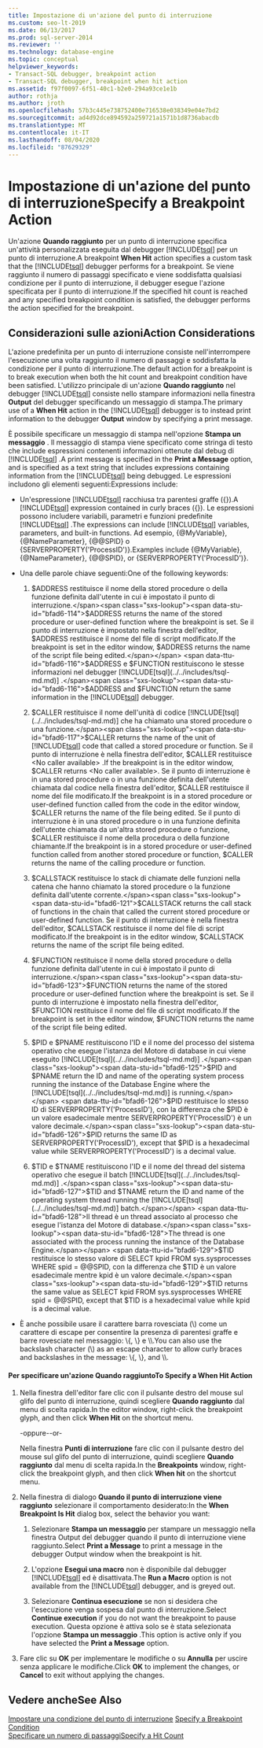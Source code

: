 ```yaml
---
title: Impostazione di un'azione del punto di interruzione
ms.custom: seo-lt-2019
ms.date: 06/13/2017
ms.prod: sql-server-2014
ms.reviewer: ''
ms.technology: database-engine
ms.topic: conceptual
helpviewer_keywords:
- Transact-SQL debugger, breakpoint action
- Transact-SQL debugger, breakpoint when hit action
ms.assetid: f97f0097-6f51-40c1-b2e0-294a93ce1e1b
author: rothja
ms.author: jroth
ms.openlocfilehash: 57b3c445e738752400e716538e038349e04e7bd2
ms.sourcegitcommit: ad4d92dce894592a259721a1571b1d8736abacdb
ms.translationtype: MT
ms.contentlocale: it-IT
ms.lasthandoff: 08/04/2020
ms.locfileid: "87629329"
---
```

# <a name="specify-a-breakpoint-action"></a><span data-ttu-id="bfad6-102">Impostazione di un'azione del punto di interruzione</span><span class="sxs-lookup"><span data-stu-id="bfad6-102">Specify a Breakpoint Action</span></span>
  <span data-ttu-id="bfad6-103">Un'azione **Quando raggiunto** per un punto di interruzione specifica un'attività personalizzata eseguita dal debugger [!INCLUDE[tsql](../../includes/tsql-md.md)] per un punto di interruzione.</span><span class="sxs-lookup"><span data-stu-id="bfad6-103">A breakpoint **When Hit** action specifies a custom task that the [!INCLUDE[tsql](../../includes/tsql-md.md)] debugger performs for a breakpoint.</span></span> <span data-ttu-id="bfad6-104">Se viene raggiunto il numero di passaggi specificato e viene soddisfatta qualsiasi condizione per il punto di interruzione, il debugger esegue l'azione specificata per il punto di interruzione.</span><span class="sxs-lookup"><span data-stu-id="bfad6-104">If the specified hit count is reached and any specified breakpoint condition is satisfied, the debugger performs the action specified for the breakpoint.</span></span>  
  
##  <a name="action-considerations"></a><a name="BKMK_ActionConsiderations"></a> <span data-ttu-id="bfad6-105">Considerazioni sulle azioni</span><span class="sxs-lookup"><span data-stu-id="bfad6-105">Action Considerations</span></span>  
 <span data-ttu-id="bfad6-106">L'azione predefinita per un punto di interruzione consiste nell'interrompere l'esecuzione una volta raggiunto il numero di passaggi e soddisfatta la condizione per il punto di interruzione.</span><span class="sxs-lookup"><span data-stu-id="bfad6-106">The default action for a breakpoint is to break execution when both the hit count and breakpoint condition have been satisfied.</span></span> <span data-ttu-id="bfad6-107">L'utilizzo principale di un'azione **Quando raggiunto** nel debugger [!INCLUDE[tsql](../../includes/tsql-md.md)] consiste nello stampare informazioni nella finestra **Output** del debugger specificando un messaggio di stampa.</span><span class="sxs-lookup"><span data-stu-id="bfad6-107">The primary use of a **When Hit** action in the [!INCLUDE[tsql](../../includes/tsql-md.md)] debugger is to instead print information to the debugger **Output** window by specifying a print message.</span></span>  
  
 <span data-ttu-id="bfad6-108">È possibile specificare un messaggio di stampa nell'opzione **Stampa un messaggio** . Il messaggio di stampa viene specificato come stringa di testo che include espressioni contenenti informazioni ottenute dal debug di [!INCLUDE[tsql](../../includes/tsql-md.md)] .</span><span class="sxs-lookup"><span data-stu-id="bfad6-108">A print message is specified in the **Print a Message** option, and is specified as a text string that includes expressions containing information from the [!INCLUDE[tsql](../../includes/tsql-md.md)] being debugged.</span></span> <span data-ttu-id="bfad6-109">Le espressioni includono gli elementi seguenti:</span><span class="sxs-lookup"><span data-stu-id="bfad6-109">Expressions include:</span></span>  
  
-   <span data-ttu-id="bfad6-110">Un'espressione [!INCLUDE[tsql](../../includes/tsql-md.md)] racchiusa tra parentesi graffe ({}).</span><span class="sxs-lookup"><span data-stu-id="bfad6-110">A [!INCLUDE[tsql](../../includes/tsql-md.md)] expression contained in curly braces ({}).</span></span> <span data-ttu-id="bfad6-111">Le espressioni possono includere variabili, parametri e funzioni predefinite [!INCLUDE[tsql](../../includes/tsql-md.md)] .</span><span class="sxs-lookup"><span data-stu-id="bfad6-111">The expressions can include [!INCLUDE[tsql](../../includes/tsql-md.md)] variables, parameters, and built-in functions.</span></span> <span data-ttu-id="bfad6-112">Ad esempio, {@MyVariable}, {@NameParameter}, {@@SPID} o {SERVERPROPERTY('ProcessID')}.</span><span class="sxs-lookup"><span data-stu-id="bfad6-112">Examples include {@MyVariable}, {@NameParameter}, {@@SPID}, or {SERVERPROPERTY('ProcessID')}.</span></span>  
  
-   <span data-ttu-id="bfad6-113">Una delle parole chiave seguenti:</span><span class="sxs-lookup"><span data-stu-id="bfad6-113">One of the following keywords:</span></span>  
  
    1.  <span data-ttu-id="bfad6-114">$ADDRESS restituisce il nome della stored procedure o della funzione definita dall'utente in cui è impostato il punto di interruzione.</span><span class="sxs-lookup"><span data-stu-id="bfad6-114">$ADDRESS returns the name of the stored procedure or user-defined function where the breakpoint is set.</span></span> <span data-ttu-id="bfad6-115">Se il punto di interruzione è impostato nella finestra dell'editor, $ADDRESS restituisce il nome del file di script modificato.</span><span class="sxs-lookup"><span data-stu-id="bfad6-115">If the breakpoint is set in the editor window, $ADDRESS returns the name of the script file being edited.</span></span> <span data-ttu-id="bfad6-116">$ADDRESS e $FUNCTION restituiscono le stesse informazioni nel debugger [!INCLUDE[tsql](../../includes/tsql-md.md)] .</span><span class="sxs-lookup"><span data-stu-id="bfad6-116">$ADDRESS and $FUNCTION return the same information in the [!INCLUDE[tsql](../../includes/tsql-md.md)] debugger.</span></span>  
  
    2.  <span data-ttu-id="bfad6-117">$CALLER restituisce il nome dell'unità di codice [!INCLUDE[tsql](../../includes/tsql-md.md)] che ha chiamato una stored procedure o una funzione.</span><span class="sxs-lookup"><span data-stu-id="bfad6-117">$CALLER returns the name of the unit of [!INCLUDE[tsql](../../includes/tsql-md.md)] code that called a stored procedure or function.</span></span> <span data-ttu-id="bfad6-118">Se il punto di interruzione è nella finestra dell'editor, $CALLER restituisce \<No caller available> .</span><span class="sxs-lookup"><span data-stu-id="bfad6-118">If the breakpoint is in the editor window, $CALLER returns \<No caller available>.</span></span> <span data-ttu-id="bfad6-119">Se il punto di interruzione è in una stored procedure o in una funzione definita dell'utente chiamata dal codice nella finestra dell'editor, $CALLER restituisce il nome del file modificato.</span><span class="sxs-lookup"><span data-stu-id="bfad6-119">If the breakpoint is in a stored procedure or user-defined function called from the code in the editor window, $CALLER returns the name of the file being edited.</span></span> <span data-ttu-id="bfad6-120">Se il punto di interruzione è in una stored procedure o in una funzione definita dell'utente chiamata da un'altra stored procedure o funzione, $CALLER restituisce il nome della procedura o della funzione chiamante.</span><span class="sxs-lookup"><span data-stu-id="bfad6-120">If the breakpoint is in a stored procedure or user-defined function called from another stored procedure or function, $CALLER returns the name of the calling procedure or function.</span></span>  
  
    3.  <span data-ttu-id="bfad6-121">$CALLSTACK restituisce lo stack di chiamate delle funzioni nella catena che hanno chiamato la stored procedure o la funzione definita dall'utente corrente.</span><span class="sxs-lookup"><span data-stu-id="bfad6-121">$CALLSTACK returns the call stack of functions in the chain that called the current stored procedure or user-defined function.</span></span> <span data-ttu-id="bfad6-122">Se il punto di interruzione è nella finestra dell'editor, $CALLSTACK restituisce il nome del file di script modificato.</span><span class="sxs-lookup"><span data-stu-id="bfad6-122">If the breakpoint is in the editor window, $CALLSTACK returns the name of the script file being edited.</span></span>  
  
    4.  <span data-ttu-id="bfad6-123">$FUNCTION restituisce il nome della stored procedure o della funzione definita dall'utente in cui è impostato il punto di interruzione.</span><span class="sxs-lookup"><span data-stu-id="bfad6-123">$FUNCTION returns the name of the stored procedure or user-defined function where the breakpoint is set.</span></span> <span data-ttu-id="bfad6-124">Se il punto di interruzione è impostato nella finestra dell'editor, $FUNCTION restituisce il nome del file di script modificato.</span><span class="sxs-lookup"><span data-stu-id="bfad6-124">If the breakpoint is set in the editor window, $FUNCTION returns the name of the script file being edited.</span></span>  
  
    5.  <span data-ttu-id="bfad6-125">$PID e $PNAME restituiscono l'ID e il nome del processo del sistema operativo che esegue l'istanza del Motore di database in cui viene eseguito [!INCLUDE[tsql](../../includes/tsql-md.md)] .</span><span class="sxs-lookup"><span data-stu-id="bfad6-125">$PID and $PNAME return the ID and name of the operating system process running the instance of the Database Engine where the [!INCLUDE[tsql](../../includes/tsql-md.md)] is running.</span></span> <span data-ttu-id="bfad6-126">$PID restituisce lo stesso ID di SERVERPROPERTY('ProcessID'), con la differenza che $PID è un valore esadecimale mentre SERVERPROPERTY('ProcessID') è un valore decimale.</span><span class="sxs-lookup"><span data-stu-id="bfad6-126">$PID returns the same ID as SERVERPROPERTY('ProcessID'), except that $PID is a hexadecimal value while SERVERPROPERTY('ProcessID') is a decimal value.</span></span>  
  
    6.  <span data-ttu-id="bfad6-127">$TID e $TNAME restituiscono l'ID e il nome del thread del sistema operativo che esegue il batch [!INCLUDE[tsql](../../includes/tsql-md.md)] .</span><span class="sxs-lookup"><span data-stu-id="bfad6-127">$TID and $TNAME return the ID and name of the operating system thread running the [!INCLUDE[tsql](../../includes/tsql-md.md)] batch.</span></span> <span data-ttu-id="bfad6-128">Il thread è un thread associato al processo che esegue l'istanza del Motore di database.</span><span class="sxs-lookup"><span data-stu-id="bfad6-128">The thread is one associated with the process running the instance of the Database Engine.</span></span> <span data-ttu-id="bfad6-129">$TID restituisce lo stesso valore di SELECT kpid FROM sys.sysprocesses WHERE spid = @@SPID, con la differenza che $TID è un valore esadecimale mentre kpid è un valore decimale.</span><span class="sxs-lookup"><span data-stu-id="bfad6-129">$TID returns the same value as SELECT kpid FROM sys.sysprocesses WHERE spid = @@SPID, except that $TID is a hexadecimal value while kpid is a decimal value.</span></span>  
  
-   <span data-ttu-id="bfad6-130">È anche possibile usare il carattere barra rovesciata (\\) come un carattere di escape per consentire la presenza di parentesi graffe e barre rovesciate nel messaggio: \\{, \\} e \\\\.</span><span class="sxs-lookup"><span data-stu-id="bfad6-130">You can also use the backslash character (\\) as an escape character to allow curly braces and backslashes in the message: \\{, \\}, and \\\\.</span></span>  
  
#### <a name="to-specify-a-when-hit-action"></a><span data-ttu-id="bfad6-131">Per specificare un'azione Quando raggiunto</span><span class="sxs-lookup"><span data-stu-id="bfad6-131">To Specify a When Hit Action</span></span>  
  
1.  <span data-ttu-id="bfad6-132">Nella finestra dell'editor fare clic con il pulsante destro del mouse sul glifo del punto di interruzione, quindi scegliere **Quando raggiunto** dal menu di scelta rapida.</span><span class="sxs-lookup"><span data-stu-id="bfad6-132">In the editor window, right-click the breakpoint glyph, and then click **When Hit** on the shortcut menu.</span></span>  
  
     <span data-ttu-id="bfad6-133">-oppure-</span><span class="sxs-lookup"><span data-stu-id="bfad6-133">-or-</span></span>  
  
     <span data-ttu-id="bfad6-134">Nella finestra **Punti di interruzione** fare clic con il pulsante destro del mouse sul glifo del punto di interruzione, quindi scegliere **Quando raggiunto** dal menu di scelta rapida.</span><span class="sxs-lookup"><span data-stu-id="bfad6-134">In the **Breakpoints** window, right-click the breakpoint glyph, and then click **When hit** on the shortcut menu.</span></span>  
  
2.  <span data-ttu-id="bfad6-135">Nella finestra di dialogo **Quando il punto di interruzione viene raggiunto** selezionare il comportamento desiderato:</span><span class="sxs-lookup"><span data-stu-id="bfad6-135">In the **When Breakpoint Is Hit** dialog box, select the behavior you want:</span></span>  
  
    1.  <span data-ttu-id="bfad6-136">Selezionare **Stampa un messaggio** per stampare un messaggio nella finestra Output del debugger quando il punto di interruzione viene raggiunto.</span><span class="sxs-lookup"><span data-stu-id="bfad6-136">Select **Print a Message** to print a message in the debugger Output window when the breakpoint is hit.</span></span>  
  
    2.  <span data-ttu-id="bfad6-137">L'opzione **Esegui una macro** non è disponibile dal debugger [!INCLUDE[tsql](../../includes/tsql-md.md)] ed è disattivata.</span><span class="sxs-lookup"><span data-stu-id="bfad6-137">The **Run a Macro** option is not available from the [!INCLUDE[tsql](../../includes/tsql-md.md)] debugger, and is greyed out.</span></span>  
  
    3.  <span data-ttu-id="bfad6-138">Selezionare **Continua esecuzione** se non si desidera che l'esecuzione venga sospesa dal punto di interruzione.</span><span class="sxs-lookup"><span data-stu-id="bfad6-138">Select **Continue execution** if you do not want the breakpoint to pause execution.</span></span> <span data-ttu-id="bfad6-139">Questa opzione è attiva solo se è stata selezionata l'opzione **Stampa un messaggio** .</span><span class="sxs-lookup"><span data-stu-id="bfad6-139">This option is active only if you have selected the **Print a Message** option.</span></span>  
  
3.  <span data-ttu-id="bfad6-140">Fare clic su **OK** per implementare le modifiche o su **Annulla** per uscire senza applicare le modifiche.</span><span class="sxs-lookup"><span data-stu-id="bfad6-140">Click **OK** to implement the changes, or **Cancel** to exit without applying the changes.</span></span>  
  
## <a name="see-also"></a><span data-ttu-id="bfad6-141">Vedere anche</span><span class="sxs-lookup"><span data-stu-id="bfad6-141">See Also</span></span>  
 <span data-ttu-id="bfad6-142">[Impostare una condizione del punto di interruzione](specify-a-breakpoint-condition.md) </span><span class="sxs-lookup"><span data-stu-id="bfad6-142">[Specify a Breakpoint Condition](specify-a-breakpoint-condition.md) </span></span>  
 [<span data-ttu-id="bfad6-143">Specificare un numero di passaggi</span><span class="sxs-lookup"><span data-stu-id="bfad6-143">Specify a Hit Count</span></span>](specify-a-hit-count.md)  
